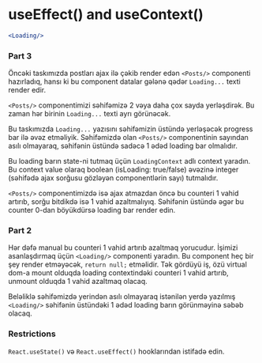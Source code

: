 # useEffect() and useContext()

```jsx
<Loading/>
```

### Part 3

Öncəki taskımızda postları ajax ilə çəkib render edən `<Posts/>` componenti hazırladıq,
hansı ki bu component datalar gələnə qədər `Loading...` texti render edir.

`<Posts/>` componentimizi səhifəmizə 2 vəya daha çox sayda yerləşdirək. Bu zaman hər birinin `Loading...` texti ayrı görünəcək.

Bu taskımızda `Loading...` yazısını səhifəmizin üstündə yerləşəcək progress bar ilə əvəz etməliyik.
Səhifəmizdə olan `<Posts/>` componentinin sayından asılı olmayaraq, səhifənin üstündə sadəcə 1 ədəd loading bar olmalıdır.

Bu loading barın state-ni tutmaq üçün `LoadingContext` adlı context yaradın. Bu context value olaraq boolean (isLoading: true/false)
əvəzinə integer (səhifədə ajax sorğusu gözləyən componentlərin sayı) tutmalıdır.

`<Posts/>` componentimizdə isə ajax atmazdan öncə bu counteri 1 vahid artırıb, sorğu bitdikdə isə 1 vahid azaltmalıyıq.
Səhifənin üstündə əgər bu counter 0-dan böyükdürsə loading bar render edin.

### Part 2
Hər dəfə manual bu counteri 1 vahid artırıb azaltmaq yorucudur. İşimizi asanlaşdırmaq üçün `<Loading/>` componenti yaradın.
Bu component heç bir şey render etməyəcək, `return null;` etməlidir. Tək gördüyü iş, özü virtual dom-a mount olduqda
loading contextindəki counteri 1 vahid artırıb, unmount olduqda 1 vahid azaltmaq olacaq.

Beləliklə səhifəmizdə yerindən asılı olmayaraq istənilən yerdə yazılmış `<Loading/>` səhifənin üstündəki 1 ədəd loading barın görünməyinə səbəb olacaq.

### Restrictions
`React.useState()` və `React.useEffect()` hooklarından istifadə edin.
